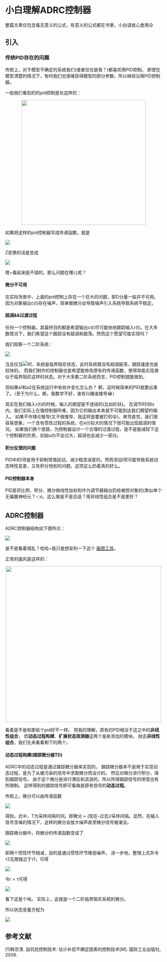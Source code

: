 小白理解ADRC控制器
==========
整篇文章仅包含毫无意义的公式，有意义的公式都在书里，小白请放心食用:stuck_out_tongue_winking_eye:

## 引入
### 传统PID存在的问题
传统上，对于模型不确定的系统我们(或者仅仅是我？)都喜欢用PID控制。
即使在模型清楚的情况下，有时我们也很难获得模型的部分参数，所以继续沿用PID控制器。

一般我们看到的的pid控制是长这样的：

<div align=center>
<img src="https://imgsa.baidu.com/baike/c0%3Dbaike180%2C5%2C5%2C180%2C60/sign=0c235bc3740e0cf3b4fa46a96b2f997a/5243fbf2b21193132c0f096163380cd790238d97.jpg" width="400"  />
</div>

如果把这样的pid控制器写成传递函数，就是

![](http://latex.codecogs.com/gif.latex?W(s)=P+I\\frac{1}{s}+Ds)

Z变换的话是变成

![](http://latex.codecogs.com/gif.latex?W(z)=P+I\cdot{T_s}\\frac{1}{z-1}+D\\frac{z-1}{z\cdot{T_s}})

嗯~看起来挺不错的，那么问题在哪儿呢？

#### 微分不可用
在实际场景中，上面的pid控制上存在一个巨大的问题，即D分量一般并不可用。因为对象输出c(t)存在噪声，简单做微分会导致噪声引入系统导致系统不稳定。

#### 超调&&过渡过程


任何一个控制器，其最终目的都是希望输出c(t)尽可能快地跟踪输入r(t)。在大多数情况下，我们希望这个跟踪没有超调和振荡。然而这个愿望可能实现吗？

我们观察一个二阶系统：

![](http://latex.codecogs.com/gif.latex?G(s)=\\frac{a_1}{s^2+a_2s+a_1})

当且仅当![](http://latex.codecogs.com/gif.latex?{a_2}=2\\sqrt{a_1})时，系统是临界阻尼状态，此时系统既没有超调振荡，跟踪速度也是较快的。
而我们制作的控制器也是希望能修改原有的传递函数，使得其能实现类似于临界阻尼这样的状态。对于大多数二阶系统而言，PID控制就能做到。

但如果a1和a2在系统运行中有些许变化怎么办？
额，这时候简单的PID就要出事了。（至于为什么，额，我数学不好，谁有兴趣谁推导:joy:）

其实在我们输入r(t)的时候，输入的期望是不连续的(比如阶跃)。
在调节时间ts内，我们实际上在强控制器所难，因为它的输出本来就不可能到达我们期望的输入。
如果不作理论推导(又不做推导，我这样是要被打的:dizzy_face:)，单凭直觉，我们很容易想象，一个含有惯性过程的系统，在e(t)较大的情况下很可能出现超调的情况。
如果我们换个思路，为控制器设计一个合理的过渡过程，是不是能减轻下这个控制器的负担，初始u(t)不会过大，超调也会减少一部分。

#### 积分反馈的问题
PID中的I项是用于抑制常值扰动，减少稳态误差的。然而添加I项可能导致系统动态特性变差，又有积分饱和的问题。这项这么扔着真的好么。

#### PID控制器本身
PID是将比例、积分、微分做线性加权和作为调节器输出扔给被控对象的(类似单个无偏置神经元？:point_left:)。这么做是不是合适？用非线性组合是不是更好？

## ADRC控制器
ADRC控制器结构如下图所示：

<img src="https://yuml.me/diagram/scruffy/class/[input]->[过渡过程{bg:green}],[过渡过程]v1->[sum_1],[过渡过程]v2->[sum_2],[扩张状态观测器{bg:orange}]z1_n->[sum_1],[扩张状态观测器]z2_n->[sum_2],[sum_1]e1->[非线性组合],[sum_2]e2->[非线性组合{bg:red}],[非线性组合]u0->[sum_3],[sum_3]u->[对象],[对象]->[output],[output]y->[扩张状态观测器],[sum_3]->[b0],[b0]->[扩张状态观测器],[扩张状态观测器]z3_n->[1/b0],[1/b0]->[sum_3]" >

是不是看着很乱？哈哈~我只是想安利一下这个
[画图工具](https://yuml.me/diagram/scruffy/class/samples)。

正常的画风是这样的：

<div align=center>
<img src="http://www.apicsllc.com/apics/Ie_cdc01/Image211.gif" width="500"  />
</div>

看着是不是和那些个pid好不一样。
照我的理解，原有的PID相当于这之中的**非线性组合**，
而**动态过程构建**、**扩展状态观测器**这两个是新添加的模块。
抛去**非线性组合**，我们先来看看剩下的两个。

#### 动态过程构建(跟踪微分器TD)
ADRC中的动态过程是通过跟踪微分器来实现的。
跟踪微分器本不是用于实现动态过程，是为了从被污染的信号中求取微分而设计的。
然后对微分进行积分，得到跟踪信号。
由于这个微分是进行滞后和滤波的，所以所得跟踪信号的带宽也有所限制。
这样得到的跟踪信号即可看做是原有信号的**动态过程**。

传统上，微分可以由传递函数

![](http://latex.codecogs.com/gif.latex?W(s)=\\frac{1}{T}\(1-\\frac{1}{Ts+1}\))

得到，式中，T为采样间隔时间。即微分 = (现在-过去)/采样间隔。显然，在输入信号含噪的情况下，这样的微分会放大噪声直至微分信号被淹没。

跟踪微分器中，将微分的传递函数变成了

![](http://latex.codecogs.com/gif.latex?W(s)=\\frac{1}{\tau_2-\tau_1}\(\\frac{1}{\tau_1s+1}-\\frac{1}{\tau_2s+1}\))

即两个惯性环节相减，目的是通过惯性环节降低噪声。
进一步地，整理上式并令τ2无限接近于τ1，可得

![](http://latex.codecogs.com/gif.latex?W_d(s)=\\frac{s}{\tau^2s^2+2\tau{s}+1})

令r = τ可得

![](http://latex.codecogs.com/gif.latex?W_d(s)=\\frac{r^2s}{s^2+2rs+r^2})

看下这是个啥。
实际上，这就是一个二阶临界阻尼系统的微分。

所以状态变量方程为

<a href="https://www.codecogs.com/eqnedit.php?latex=D=\left&space;\{(x_1,y_1),(x_2,y_2),...,(x_m,y_m)&space;\right&space;\}" target="_blank"><img src="https://latex.codecogs.com/gif.latex?\left\{\begin{matrix} \dot{x_1} = x_2 \\ \dot{x_2} = -r^2x_1-2rx_2+r^2v(t) \\ y = x_2 \end{matrix}\right.}" /></a>



## 参考文献
[1]韩京清. 自抗扰控制技术: 估计补偿不确定因素的控制技术[M]. 国防工业出版社, 2008.
